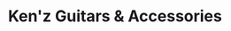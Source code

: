 ---
title: "Ken'z Guitars & Accessories"
url: /georgetown/kenz-guitars-and-accessories/
shop: musical instrument
---